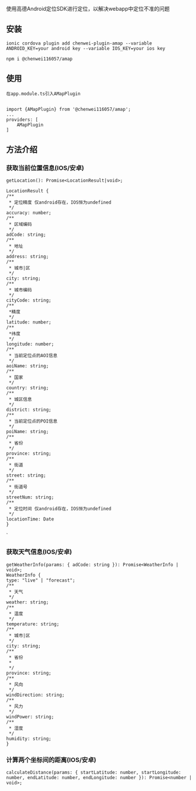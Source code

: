 使用高德Android定位SDK进行定位，以解决webapp中定位不准的问题

## 安装
    ionic cordova plugin add chenwei-plugin-amap --variable ANDROID_KEY=your android key --variable IOS_KEY=your ios key

    npm i @chenwei116057/amap
## 使用
    在app.module.ts引入AMapPlugin
    
    
    import {AMapPlugin} from '@chenwei116057/amap';
    ...
    providers: [
        AMapPlugin
    ]
## 方法介绍
### 获取当前位置信息(IOS/安卓)
    getLocation(): Promise<LocationResult|void>;
    
    LocationResult {
    /**
     * 定位精度 仅android存在，IOS恒为undefined
     */
    accuracy: number;
    /**
     * 区域编码
     */
    adCode: string;
    /**
     * 地址
     */
    address: string;
    /**
     * 城市|区
     */
    city: string;
    /**
     * 城市编码
     */
    cityCode: string;
    /**
     *精度
     */
    latitude: number;
    /**
     *纬度
     */
    longitude: number;
    /**
     * 当前定位点的AOI信息
     */
    aoiName: string;
    /**
     * 国家
     */
    country: string;
    /**
     * 城区信息
     */
    district: string;
    /**
     * 当前定位点的POI信息
     */
    poiName: string;
    /**
     * 省份
     */
    province: string;
    /**
     * 街道
     */
    street: string;
    /**
     * 街道号
     */
    streetNum: string;
    /**
     * 定位时间 仅android存在，IOS恒为undefined
     */
    locationTime: Date
    }
`
### 获取天气信息(IOS/安卓)
    getWeatherInfo(params: { adCode: string }): Promise<WeatherInfo | void>;
    WeatherInfo {
    type: "live" | "forecast";
    /**
     * 天气
     */
    weather: string;
    /**
     * 温度
     */
    temperature: string;
    /**
     * 城市|区
     */
    city: string;
    /**
     * 省份
     *
     */
    province: string;
    /**
     * 风向
     */
    windDirection: string;
    /**
     * 风力
     */
    windPower: string;
    /**
     * 湿度
     */
    humidity: string;
    }
### 计算两个坐标间的距离(IOS/安卓)
    calculateDistance(params: { startLatitude: number, startLongitude: number, endLatitude: number, endLongitude: number }): Promise<number | void>;

    
